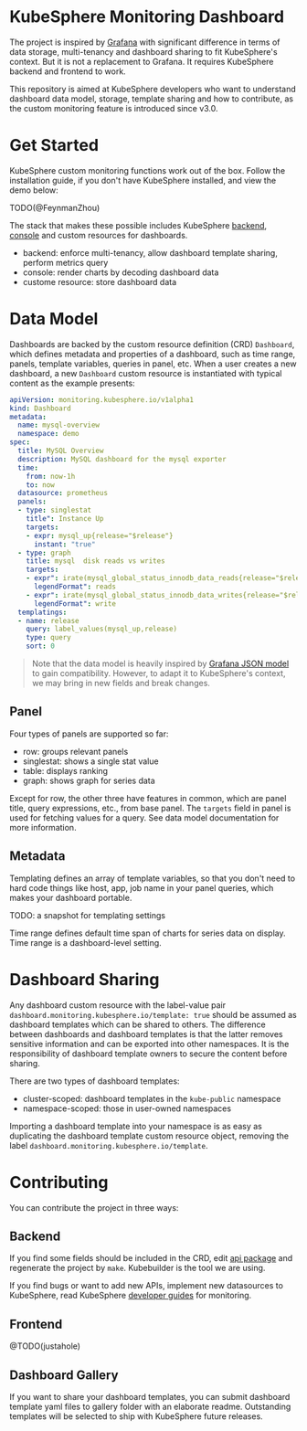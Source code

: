 # KubeSphere Monitoring Dashboard

The project is inspired by [Grafana](http://grafana.com/) with significant difference in terms of data storage, multi-tenancy and dashboard sharing to fit KubeSphere's context. But it is not a replacement to Grafana. It requires KubeSphere backend and frontend to work.

This repository is aimed at KubeSphere developers who want to understand dashboard data model, storage, template sharing and how to contribute, as the custom monitoring feature is introduced since v3.0.    

# Get Started

KubeSphere custom monitoring functions work out of the box. Follow the installation guide, if you don't have KubeSphere installed, and view the demo below:

TODO(@FeynmanZhou)

The stack that makes these possible includes KubeSphere [backend](https://github.com/kubesphere/kubesphere), [console](https://github.com/kubesphere/console) and custom resources for dashboards. 

- backend: enforce multi-tenancy, allow dashboard template sharing, perform metrics query
- console: render charts by decoding dashboard data
- custome resource: store dashboard data

# Data Model

Dashboards are backed by the custom resource definition (CRD) `Dashboard`, which defines metadata and properties of a dashboard, such as time range, panels, template variables, queries in panel, etc. When a user creates a new dashboard, a new `Dashboard` custom resource is instantiated with typical content as the example presents:

```yaml
apiVersion: monitoring.kubesphere.io/v1alpha1
kind: Dashboard
metadata:
  name: mysql-overview
  namespace: demo
spec:
  title: MySQL Overview
  description: MySQL dashboard for the mysql exporter
  time:
    from: now-1h
    to: now
  datasource: prometheus
  panels:
  - type: singlestat
    title": Instance Up
    targets:
    - expr: mysql_up{release="$release"}
      instant: "true"
  - type: graph
    title: mysql  disk reads vs writes
    targets:
    - expr": irate(mysql_global_status_innodb_data_reads{release="$release"}[10m])
      legendFormat": reads
    - expr": irate(mysql_global_status_innodb_data_writes{release="$release"}[10m])
      legendFormat": write
  templatings:
  - name: release
    query: label_values(mysql_up,release)
    type: query
    sort: 0
```

> Note that the data model is heavily inspired by [Grafana JSON model](https://grafana.com/docs/grafana/latest/reference/dashboard/) to gain compatibility. However, to adapt it to KubeSphere's context, we may bring in new fields and break changes.

## Panel

Four types of panels are supported so far:   

- row: groups relevant panels
- singlestat: shows a single stat value
- table: displays ranking
- graph: shows graph for series data

Except for row, the other three have features in common, which are panel title, query expressions, etc., from base panel. The `targets` field in panel is used for fetching values for a query. See data model documentation for more information.

## Metadata

Templating defines an array of template variables, so that you don't need to hard code things like host, app, job name in your panel queries, which makes your dashboard portable.

TODO: a snapshot for templating settings

Time range defines default time span of charts for series data on display. Time range is a dashboard-level setting.

# Dashboard Sharing

Any dashboard custom resource with the label-value pair `dashboard.monitoring.kubesphere.io/template: true` should be assumed as dashboard templates which can be shared to others. The difference between dashboards and dashboard templates is that the latter removes sensitive information and can be exported into other namespaces. It is the responsibility of dashboard template owners to secure the content before sharing.

There are two types of dashboard templates:

- cluster-scoped: dashboard templates in the `kube-public` namespace
- namespace-scoped: those in user-owned namespaces

Importing a dashboard template into your namespace is as easy as duplicating the dashboard template custom resource object, removing the label `dashboard.monitoring.kubesphere.io/template`.

# Contributing

You can contribute the project in three ways:

## Backend

If you find some fields should be included in the CRD, edit [api package](https://github.com/kubesphere/monitoring-dashboard/tree/master/api/v1alpha1) and regenerate the project by `make`. Kubebuilder is the tool we are using.

If you find bugs or want to add new APIs, implement new datasources to KubeSphere, read KubeSphere [developer guides](https://github.com/kubesphere/community/tree/master/developer-guide/concepts-and-designs) for monitoring.

## Frontend

@TODO(justahole)

## Dashboard Gallery

If you want to share your dashboard templates, you can submit dashboard template yaml files to gallery folder with an elaborate readme. Outstanding templates will be selected to ship with KubeSphere future releases.